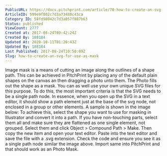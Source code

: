 ```yaml
---
PublicURL: https://docs.pitchprint.com/article/70-how-to-create-an-svg-for-use-as-mask
ArticleID: 599e9f802c7d3a73488c43ca
Category ID: 58fd98042c7d3a057f887b63
Status: published
ViewCount: 2777
Created at: 2017-08-24T09:42:24Z
Created By: 188184
Updated At: 2020-10-11T01:20:43Z
Updated By: 188184
Last Published: 2017-08-24T10:50:09Z
Slug: how-to-create-an-svg-for-use-as-mask
---
```


Image mask is a means of cutting an image along the outlines of a shape path.
This can be achieved in PitchPrint by placing any of the default plain shapes on the canvas an then dragging a photo unto them. The Photo fills out the shape as a mask.
You can as well use your own unique SVG files for this purpose. To do this, the most important criteria is that the SVG needs to be a single path node. In essence, when you open up the SVG in a text editor, it should show a path element just at the base of the svg node, not enclosed in a group or other elements.
A sample is shown in the image below:
To achieve this, select the shape you want to use for masking in Illustrator and convert it into a path. If you have non-touching parts, select them all and make sure they are flattened as one single element, not grouped.
Select them and click Object > Compound Path > Make.
Then copy the new item and open your text editor. Paste into the text editor and save the file with a .svg extension. Check the code and ensure you see it as a single path node similar the image above.
Import same into PitchPrint and that should work as an Photo Mask.